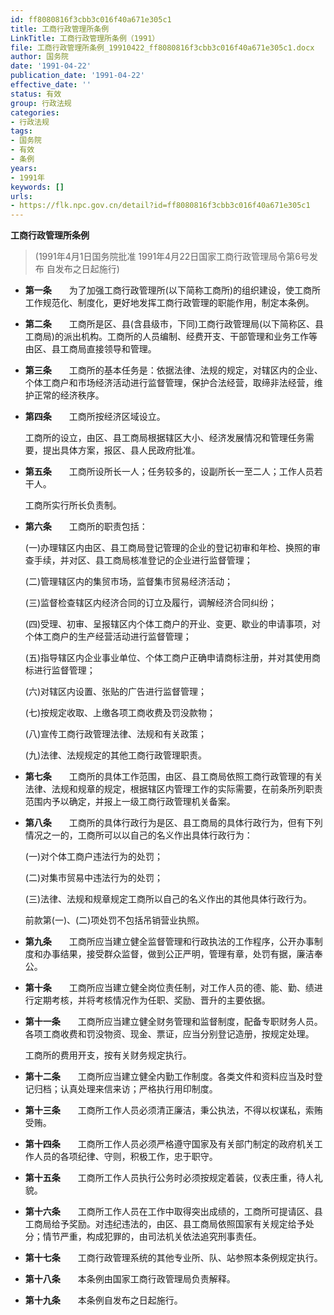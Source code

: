 ```yaml
---
id: ff8080816f3cbb3c016f40a671e305c1
title: 工商行政管理所条例
LinkTitle: 工商行政管理所条例（1991）
file: 工商行政管理所条例_19910422_ff8080816f3cbb3c016f40a671e305c1.docx
author: 国务院
date: '1991-04-22'
publication_date: '1991-04-22'
effective_date: ''
status: 有效
group: 行政法规
categories:
- 行政法规
tags:
- 国务院
- 有效
- 条例
years:
- 1991年
keywords: []
urls:
- https://flk.npc.gov.cn/detail?id=ff8080816f3cbb3c016f40a671e305c1
---
```


**工商行政管理所条例**

> (1991年4月1日国务院批准 1991年4月22日国家工商行政管理局令第6号发布 自发布之日起施行)

- **第一条**　　为了加强工商行政管理所(以下简称工商所)的组织建设，使工商所工作规范化、制度化，更好地发挥工商行政管理的职能作用，制定本条例。

- **第二条**　　工商所是区、县(含县级市，下同)工商行政管理局(以下简称区、县工商局)的派出机构。工商所的人员编制、经费开支、干部管理和业务工作等由区、县工商局直接领导和管理。

- **第三条**　　工商所的基本任务是：依据法律、法规的规定，对辖区内的企业、个体工商户和市场经济活动进行监督管理，保护合法经营，取缔非法经营，维护正常的经济秩序。

- **第四条**　　工商所按经济区域设立。

  工商所的设立，由区、县工商局根据辖区大小、经济发展情况和管理任务需要，提出具体方案，报区、县人民政府批准。

- **第五条**　　工商所设所长一人；任务较多的，设副所长一至二人；工作人员若干人。

  工商所实行所长负责制。

- **第六条**　　工商所的职责包括：

  (一)办理辖区内由区、县工商局登记管理的企业的登记初审和年检、换照的审查手续，并对区、县工商局核准登记的企业进行监督管理；

  (二)管理辖区内的集贸市场，监督集市贸易经济活动；

  (三)监督检查辖区内经济合同的订立及履行，调解经济合同纠纷；

  (四)受理、初审、呈报辖区内个体工商户的开业、变更、歇业的申请事项，对个体工商户的生产经营活动进行监督管理；

  (五)指导辖区内企业事业单位、个体工商户正确申请商标注册，并对其使用商标进行监督管理；

  (六)对辖区内设置、张贴的广告进行监督管理；

  (七)按规定收取、上缴各项工商收费及罚没款物；

  (八)宣传工商行政管理法律、法规和有关政策；

  (九)法律、法规规定的其他工商行政管理职责。

- **第七条**　　工商所的具体工作范围，由区、县工商局依照工商行政管理的有关法律、法规和规章的规定，根据辖区内管理工作的实际需要，在前条所列职责范围内予以确定，并报上一级工商行政管理机关备案。

- **第八条**　　工商所的具体行政行为是区、县工商局的具体行政行为，但有下列情况之一的，工商所可以以自己的名义作出具体行政行为：

  (一)对个体工商户违法行为的处罚；

  (二)对集市贸易中违法行为的处罚；

  (三)法律、法规和规章规定工商所以自己的名义作出的其他具体行政行为。

  前款第(一)、(二)项处罚不包括吊销营业执照。

- **第九条**　　工商所应当建立健全监督管理和行政执法的工作程序，公开办事制度和办事结果，接受群众监督，做到公正严明，管理有章，处罚有据，廉洁奉公。

- **第十条**　　工商所应当建立健全岗位责任制，对工作人员的德、能、勤、绩进行定期考核，并将考核情况作为任职、奖励、晋升的主要依据。

- **第十一条**　　工商所应当建立健全财务管理和监督制度，配备专职财务人员。各项工商收费和罚没物资、现金、票证，应当分别登记造册，按规定处理。

  工商所的费用开支，按有关财务规定执行。

- **第十二条**　　工商所应当建立健全内勤工作制度。各类文件和资料应当及时登记归档；认真处理来信来访；严格执行用印制度。

- **第十三条**　　工商所工作人员必须清正廉洁，秉公执法，不得以权谋私，索贿受贿。

- **第十四条**　　工商所工作人员必须严格遵守国家及有关部门制定的政府机关工作人员的各项纪律、守则，积极工作，忠于职守。

- **第十五条**　　工商所工作人员执行公务时必须按规定着装，仪表庄重，待人礼貌。

- **第十六条**　　工商所工作人员在工作中取得突出成绩的，工商所可提请区、县工商局给予奖励。对违纪违法的，由区、县工商局依照国家有关规定给予处分；情节严重，构成犯罪的，由司法机关依法追究刑事责任。

- **第十七条**　　工商行政管理系统的其他专业所、队、站参照本条例规定执行。

- **第十八条**　　本条例由国家工商行政管理局负责解释。

- **第十九条**　　本条例自发布之日起施行。
